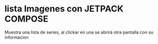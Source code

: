 # lista Imagenes con JETPACK COMPOSE

Muestra una lista de series, al clickar en una se abrirá otra pantalla con su informacion
 
